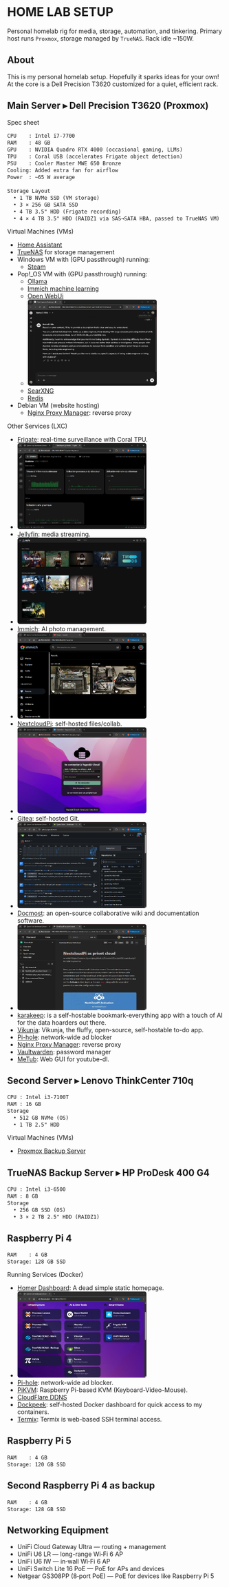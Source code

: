 # HOME LAB SETUP

Personal homelab rig for media, storage, automation, and tinkering.
Primary host runs `Proxmox`, storage managed by `TrueNAS`. Rack idle ~150W.


## About

This is my personal homelab setup. Hopefully it sparks ideas for your own!
At the core is a Dell Precision T3620 customized for a quiet, efficient rack.

## Main Server ▸ Dell Precision T3620 (Proxmox)

Spec sheet

```
CPU    : Intel i7-7700
RAM    : 48 GB
GPU    : NVIDIA Quadro RTX 4000 (occasional gaming, LLMs)
TPU    : Coral USB (accelerates Frigate object detection)
PSU    : Cooler Master MWE 650 Bronze
Cooling: Added extra fan for airflow
Power  : ~65 W average

Storage Layout
  • 1 TB NVMe SSD (VM storage)
  • 3 × 256 GB SATA SSD
  • 4 TB 3.5" HDD (Frigate recording)
  • 4 × 4 TB 3.5" HDD (RAIDZ1 via SAS→SATA HBA, passed to TrueNAS VM)
```

Virtual Machines (VMs)
- [Home Assistant](https://www.home-assistant.io/)
- [TrueNAS](https://www.truenas.com/) for storage management
- Windows VM with (GPU passthrough) running:
  - [Steam](https://store.steampowered.com/?l=french)
- Pop!_OS VM with (GPU passthrough) running:
  - [Ollama](https://ollama.com/)
  - [Immich machine learning](https://docs.immich.app/guides/remote-machine-learning/)
  - [Open WebUi](https://docs.openwebui.com/) 
  - <img src="images/openwebui.png" alt="Description" style="box-shadow: 20px 20px 20px \#888;border-radius: 5px;" width="300" height="200">
  - [SearXNG](https://docs.searxng.org/)
  - [Redis](https://redis.io/docs/latest/operate/oss_and_stack/)
- Debian VM (website hosting)
  - [Nginx Proxy Manager](https://nginxproxymanager.com/): reverse proxy

Other Services (LXC)
- [Frigate](https://frigate.video/): real-time surveillance with Coral TPU. 
- <img src="images/frigate.png" alt="Description" style="box-shadow: 20px 20px 20px \#888;border-radius: 5px;" width="300" height="200" >
- [Jellyfin](https://jellyfin.org/): media streaming. 
- <img src="images/Jellyfin.jpg" alt="Description" style="box-shadow: 20px 20px 20px \#888;border-radius: 5px;" width="300" height="200">
- [Immich](https://immich.app/): AI photo management. 
- <img src="images/immich.png" alt="Description" style="box-shadow: 20px 20px 20px \#888;border-radius: 5px;" width="300" height="200">
- [NextcloudPi](https://ownyourbits.com/nextcloudpi/): self-hosted files/collab. 
- <img src="images/nextcloud.png" alt="Description" style="box-shadow: 20px 20px 20px \#888;border-radius: 5px;" width="300" height="200">
- [Gitea](https://gitea.io/en-us/): self-hosted Git.
- <img src="images/gitea.png" alt="Description" style="box-shadow: 0px 0px 10px \#888;border-radius: 5px;" width="300" height="200">
- [Docmost](https://docmost.com/docs/category/self-hosting/): an open-source collaborative wiki and documentation software. 
- <img src="images/docmost.png" alt="Description" style="box-shadow: 0px 0px 10px \#888;border-radius: 5px;" width="300" height="200"> 
- [karakeep](https://github.com/karakeep-app/karakeep): is a self-hostable bookmark-everything app with a touch of AI for the data hoarders out there.
- [Vikunja](https://vikunja.io/): Vikunja, the fluffy, open-source, self-hostable to-do app.
- [Pi-hole](https://pi-hole.net/): network-wide ad blocker
- [Nginx Proxy Manager](https://nginxproxymanager.com/): reverse proxy
- [Vaultwarden](https://github.com/dani-garcia/vaultwarden): password manager
- [MeTub](https://github.com/alexta69/metube): Web GUI for youtube-dl.

## Second Server ▸ Lenovo ThinkCenter 710q


```
CPU : Intel i3-7100T
RAM : 16 GB
Storage
  • 512 GB NVMe (OS)
  • 1 TB 2.5" HDD
```

Virtual Machines (VMs)
- [Proxmox Backup Server](https://www.proxmox.com/en/proxmox-backup-server)

## TrueNAS Backup Server ▸ HP ProDesk 400 G4


```
CPU : Intel i3-6500
RAM : 8 GB
Storage
  • 256 GB SSD (OS)
  • 3 × 2 TB 2.5" HDD (RAIDZ1)
```

## Raspberry Pi 4

```
RAM    : 4 GB
Storage: 128 GB SSD
```

Running Services (Docker)
- [Homer Dashboard](https://github.com/bastienwirtz/homer): A dead simple static homepage. 
- <img src="images/homer.png" alt="Description" style="box-shadow: 0px 0px 10px \#888;border-radius: 5px;" width="300" height="200"> 
- [Pi-hole](https://pi-hole.net/): network-wide ad blocker.
- [PiKVM](https://github.com/pikvm/pikvm): Raspberry Pi-based KVM (Keyboard-Video-Mouse).
- [CloudFlare DDNS](https://hub.docker.com/r/oznu/cloudflare-ddns/)
- [Dockpeek](https://github.com/dockpeek/dockpeek): self-hosted Docker dashboard for quick access to my containers.
- [Termix](https://github.com/Termix-SSH/Termix): Termix is web-based SSH terminal access.

## Raspberry Pi 5

```
RAM    : 4 GB
Storage: 120 GB SSD
```


## Second Raspberry Pi 4 as backup

```
RAM    : 4 GB
Storage: 128 GB SSD
```

## Networking Equipment

- UniFi Cloud Gateway Ultra — routing + management
- UniFi U6 LR — long-range Wi‑Fi 6 AP
- UniFi U6 IW — in‑wall Wi‑Fi 6 AP
- UniFi Switch Lite 16 PoE — PoE for APs and devices
- Netgear GS308PP (8‑port PoE) — PoE for devices like Raspberry Pi 5

